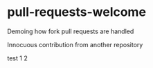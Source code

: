 # pull-requests-welcome
Demoing how fork pull requests are handled

Innocuous contribution from another repository

test 1 2
